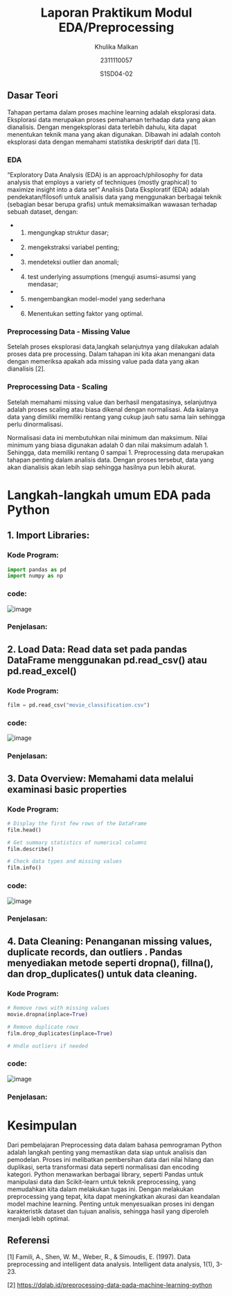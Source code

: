 <h1 align="center">Laporan Praktikum Modul EDA/Preprocessing</h1>
<p align="center">Khulika Malkan</p>
<p align="center">2311110057</p>
<p align="center">S1SD04-02</p>

## Dasar Teori
Tahapan pertama dalam proses machine learning adalah eksplorasi data. Eksplorasi data merupakan proses pemahaman terhadap data yang akan dianalisis. Dengan mengeksplorasi data terlebih dahulu, kita dapat menentukan teknik mana yang akan digunakan. Dibawah ini adalah contoh eksplorasi data dengan memahami statistika deskriptif dari data [1].

### EDA
“Exploratory Data Analysis (EDA) is an approach/philosophy for data analysis that employs a variety of techniques (mostly graphical) to maximize insight into a data set”
Analisis Data Eksploratif (EDA) adalah pendekatan/filosofi untuk analisis data yang menggunakan berbagai teknik (sebagian besar berupa grafis) untuk memaksimalkan wawasan terhadap sebuah dataset, dengan:
- 1. mengungkap struktur dasar;
- 2. mengekstraksi variabel penting;
- 3. mendeteksi outlier dan anomali;
- 4. test underlying assumptions (menguji asumsi-asumsi yang mendasar;
- 5. mengembangkan model-model yang sederhana
- 6. Menentukan setting faktor yang optimal.

### Preprocessing Data - Missing Value
Setelah proses eksplorasi data,langkah selanjutnya yang dilakukan adalah proses data pre processing. Dalam tahapan ini kita akan menangani data dengan memeriksa apakah ada missing value pada data yang akan dianalisis [2].

### Preprocessing Data - Scaling
Setelah memahami missing value dan berhasil mengatasinya, selanjutnya adalah proses scaling atau biasa dikenal dengan normalisasi. Ada kalanya data yang dimiliki memiliki rentang yang cukup jauh satu sama lain sehingga perlu dinormalisasi.

Normalisasi data ini membutuhkan nilai minimum dan maksimum. Nilai minimum yang biasa digunakan adalah 0 dan nilai maksimum adalah 1. Sehingga, data memiliki rentang 0 sampai 1. Preprocessing data merupakan tahapan penting dalam analisis data. Dengan proses tersebut, data yang akan dianalisis akan lebih siap sehingga hasilnya pun lebih akurat. 

# Langkah-langkah umum EDA pada Python
## 1.  Import Libraries:
### Kode Program:
```python
import pandas as pd
import numpy as np
```
### code:
![image](https://github.com/user-attachments/assets/5c0ebed3-6759-4583-ae18-69195a9b42c1)


### Penjelasan:

## 2. Load Data: Read data set pada pandas DataFrame menggunakan pd.read_csv() atau pd.read_excel() 
### Kode Program:
```python
film = pd.read_csv("movie_classification.csv")
```
### code:
![image](https://github.com/user-attachments/assets/619a80ef-747d-43ab-a888-66999442a769)

### Penjelasan:

## 3. Data Overview: Memahami data melalui examinasi basic properties  
### Kode Program:
```python
# Display the first few rows of the DataFrame
film.head()

# Get summary statistics of numerical columns
film.describe()

# Check data types and missing values
film.info()
```
### code:
![image](https://github.com/user-attachments/assets/5b94979f-d920-4933-8a7d-6cd7dee13088)


### Penjelasan:


## 4. Data Cleaning: Penanganan missing values, duplicate records, dan outliers . Pandas menyediakan metode seperti dropna(), fillna(), dan drop_duplicates() untuk data cleaning.  
### Kode Program:
```python
# Remove rows with missing values
movie.dropna(inplace=True)

# Remove duplicate rows
film.drop_duplicates(inplace=True)

# Hndle outliers if needed
```
### code:
![image](https://github.com/user-attachments/assets/4eb93297-31fb-4428-9948-eabca4543076)



### Penjelasan:

# Kesimpulan
Dari pembelajaran Preprocessing data dalam bahasa pemrograman Python adalah langkah penting yang memastikan data siap untuk analisis dan pemodelan. Proses ini melibatkan pembersihan data dari nilai hilang dan duplikasi, serta transformasi data seperti normalisasi dan encoding kategori. Python menawarkan berbagai library, seperti Pandas untuk manipulasi data dan Scikit-learn untuk teknik preprocessing, yang memudahkan kita dalam melakukan tugas ini. Dengan melakukan preprocessing yang tepat, kita dapat meningkatkan akurasi dan keandalan model machine learning. Penting untuk menyesuaikan proses ini dengan karakteristik dataset dan tujuan analisis, sehingga hasil yang diperoleh menjadi lebih optimal.


## Referensi
[1] Famili, A., Shen, W. M., Weber, R., & Simoudis, E. (1997). Data preprocessing and intelligent data analysis. Intelligent data analysis, 1(1), 3-23. 

[2] https://dqlab.id/preprocessing-data-pada-machine-learning-python
